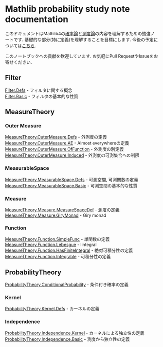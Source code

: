 Mathlib probability study note documentation
============================================

このドキュメントはMathlib4の[確率論](https://github.com/leanprover-community/mathlib4/tree/master/Mathlib/Probability)と[測度論](https://github.com/leanprover-community/mathlib4/tree/master/Mathlib/MeasureTheory)の内容を理解するための勉強ノートです. 基礎的な部分(特に定義)を理解することを目標にします. 今後の予定については[こちら](plan.md).

このノートブックへの貢献を歓迎しています. お気軽にPull RequestやIssueをお寄せください.

## Filter

[Filter.Defs](Filter/Defs.md) - フィルタに関する概念  
[Filter.Basic](Filter/Basic.md) - フィルタの基本的な性質  

## MeasureTheory

### Outer Measure

[MeasureTheory.OuterMeasure.Defs](MeasureTheory/OuterMeasure/Defs.md) - 外測度の定義  
[MeasureTheory.OuterMeasure.AE](MeasureTheory/OuterMeasure/AE.md) - Almost everywhereの定義  
[MeasureTheory.OuterMeasure.OfFunction](MeasureTheory/OuterMeasure/OfFunction.md) - 外測度の別定義  
[MeasureTheory.OuterMeasure.Induced](MeasureTheory/OuterMeasure/Induced.md) - 外測度の可測集合への制限  

### MeasurableSpace

[MeasureTheory.MeasurableSpace.Defs](MeasureTheory/MeasurableSpace/Defs.md) - 可測空間, 可測関数の定義  
[MeasureTheory.MeasurableSpace.Basic](MeasureTheory/MeasurableSpace/Basic.md) - 可測空間の基本的な性質  

### Measure

[MeasureTheory.Measure.MeasureSpaceDef](MeasureTheory/Measure/MeasureSpaceDef.md) - 測度の定義  
[MeasureTheory.Measure.GiryMonad](MeasureTheory/Measure/GiryMonad.md) - Giry monad

### Function

[MeasureTheory.Function.SimpleFunc](MeasureTheory/Function/SimpleFunc.md) - 単関数の定義  
[MeasureTheory.Function.Lebesgue](MeasureTheory/Function/Lebesgue.md) - lintegral   
[MeasureTheory.Function.HasFiniteIntegral](MeasureTheory/Function/HasFiniteIntegral.md) - 絶対可積分性の定義  
[MeasureTheory.Function.Integrable](MeasureTheory/Function/Integrable.md) - 可積分性の定義

## ProbabilityTheory

[ProbabilityTheory.ConditionalProbability](ProbabilityTheory/ConditionalProbability.md) - 条件付き確率の定義

### Kernel

[ProbabilityTheory.Kernel.Defs](ProbabilityTheory/Kernel/Defs.md) - カーネルの定義  

### Independence

[ProbabilityTheory.Independence.Kernel](ProbabilityTheory/Independence/Kernel.md) - カーネルによる独立性の定義  
[ProbabilityTheory.Independence.Basic](ProbabilityTheory/Independence/Basic.md) - 測度から独立性の定義
